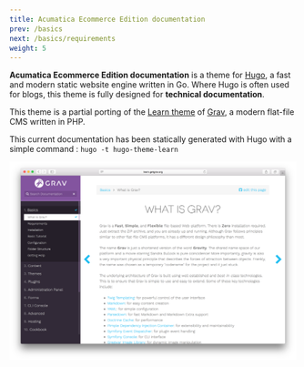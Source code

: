 ```yaml
---
title: Acumatica Ecommerce Edition documentation
prev: /basics
next: /basics/requirements
weight: 5
---
```


**Acumatica Ecommerce Edition documentation** is a theme for [Hugo](https://gohugo.io/), a fast and modern static website engine written in Go. Where Hugo is often used for blogs, this theme is fully designed for **technical documentation**.

This theme is a partial porting of the [Learn theme](http://learn.getgrav.org/) of [Grav](https://getgrav.org/), a modern flat-file CMS written in PHP.

This current documentation has been statically generated with Hugo with a simple command : `hugo -t hugo-theme-learn`

![Grav Overview](images/grav-overview.png?width=60%)
